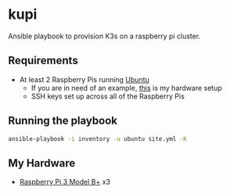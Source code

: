 # kupi

Ansible playbook to provision K3s on a  raspberry pi cluster. 

## Requirements

- At least 2 Raspberry Pis running [Ubuntu](https://ubuntu.com/download/raspberry-pi)
    - If you are in need of an example, [this](#my-hardware) is my hardware setup
    - SSH keys set up across all of the Raspberry Pis

## Running the playbook

```bash
ansible-playbook -i inventory -u ubuntu site.yml -K
```

## My Hardware
- [Raspberry Pi 3 Model B+](https://thepihut.com/products/raspberry-pi-3-model-b-plus) x3
